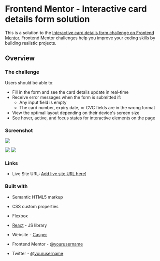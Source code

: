 # Frontend Mentor - Interactive card details form solution

This is a solution to the [Interactive card details form challenge on Frontend Mentor](https://www.frontendmentor.io/challenges/interactive-card-details-form-XpS8cKZDWw). Frontend Mentor challenges help you improve your coding skills by building realistic projects. 

## Overview

### The challenge

Users should be able to:

- Fill in the form and see the card details update in real-time
- Receive error messages when the form is submitted if:
  - Any input field is empty
  - The card number, expiry date, or CVC fields are in the wrong format
- View the optimal layout depending on their device's screen size
- See hover, active, and focus states for interactive elements on the page

### Screenshot

![](./screenshot.jpg)

![](../checkout-creditcard/src/assets/Sk%C3%A6rmbillede%202023-02-09%20kl.%2016.03.04.png)
![](../checkout-creditcard/src/assets/Sk%C3%A6rmbillede%202023-02-09%20kl.%2016.03.46.png)

### Links

- Live Site URL: [Add live site URL here](https://anisthepooh.github.io/checkout-creditcard/))


### Built with

- Semantic HTML5 markup
- CSS custom properties
- Flexbox
- [React](https://reactjs.org/) - JS library








- Website - [Casper](https://casperanisimow.dk)
- Frontend Mentor - [@yourusername](https://www.frontendmentor.io/profile/yourusername)
- Twitter - [@yourusername](https://www.twitter.com/yourusername)


